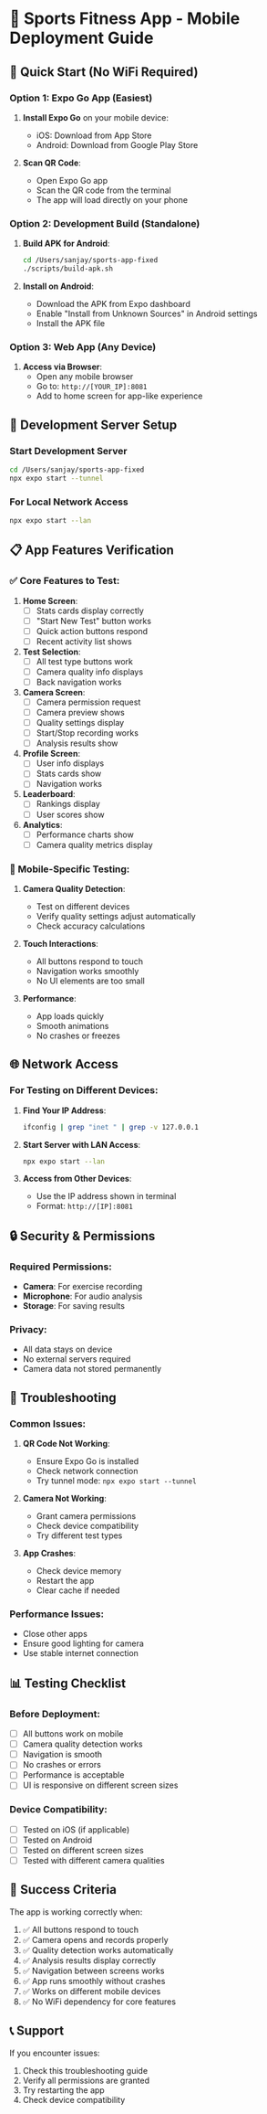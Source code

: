 # 📱 Sports Fitness App - Mobile Deployment Guide

## 🚀 Quick Start (No WiFi Required)

### Option 1: Expo Go App (Easiest)
1. **Install Expo Go** on your mobile device:
   - iOS: Download from App Store
   - Android: Download from Google Play Store

2. **Scan QR Code**:
   - Open Expo Go app
   - Scan the QR code from the terminal
   - The app will load directly on your phone

### Option 2: Development Build (Standalone)
1. **Build APK for Android**:
   ```bash
   cd /Users/sanjay/sports-app-fixed
   ./scripts/build-apk.sh
   ```

2. **Install on Android**:
   - Download the APK from Expo dashboard
   - Enable "Install from Unknown Sources" in Android settings
   - Install the APK file

### Option 3: Web App (Any Device)
1. **Access via Browser**:
   - Open any mobile browser
   - Go to: `http://[YOUR_IP]:8081`
   - Add to home screen for app-like experience

## 🔧 Development Server Setup

### Start Development Server
```bash
cd /Users/sanjay/sports-app-fixed
npx expo start --tunnel
```

### For Local Network Access
```bash
npx expo start --lan
```

## 📋 App Features Verification

### ✅ Core Features to Test:
1. **Home Screen**:
   - [ ] Stats cards display correctly
   - [ ] "Start New Test" button works
   - [ ] Quick action buttons respond
   - [ ] Recent activity list shows

2. **Test Selection**:
   - [ ] All test type buttons work
   - [ ] Camera quality info displays
   - [ ] Back navigation works

3. **Camera Screen**:
   - [ ] Camera permission request
   - [ ] Camera preview shows
   - [ ] Quality settings display
   - [ ] Start/Stop recording works
   - [ ] Analysis results show

4. **Profile Screen**:
   - [ ] User info displays
   - [ ] Stats cards show
   - [ ] Navigation works

5. **Leaderboard**:
   - [ ] Rankings display
   - [ ] User scores show

6. **Analytics**:
   - [ ] Performance charts show
   - [ ] Camera quality metrics display

### 📱 Mobile-Specific Testing:
1. **Camera Quality Detection**:
   - Test on different devices
   - Verify quality settings adjust automatically
   - Check accuracy calculations

2. **Touch Interactions**:
   - All buttons respond to touch
   - Navigation works smoothly
   - No UI elements are too small

3. **Performance**:
   - App loads quickly
   - Smooth animations
   - No crashes or freezes

## 🌐 Network Access

### For Testing on Different Devices:
1. **Find Your IP Address**:
   ```bash
   ifconfig | grep "inet " | grep -v 127.0.0.1
   ```

2. **Start Server with LAN Access**:
   ```bash
   npx expo start --lan
   ```

3. **Access from Other Devices**:
   - Use the IP address shown in terminal
   - Format: `http://[IP]:8081`

## 🔒 Security & Permissions

### Required Permissions:
- **Camera**: For exercise recording
- **Microphone**: For audio analysis
- **Storage**: For saving results

### Privacy:
- All data stays on device
- No external servers required
- Camera data not stored permanently

## 🐛 Troubleshooting

### Common Issues:
1. **QR Code Not Working**:
   - Ensure Expo Go is installed
   - Check network connection
   - Try tunnel mode: `npx expo start --tunnel`

2. **Camera Not Working**:
   - Grant camera permissions
   - Check device compatibility
   - Try different test types

3. **App Crashes**:
   - Check device memory
   - Restart the app
   - Clear cache if needed

### Performance Issues:
- Close other apps
- Ensure good lighting for camera
- Use stable internet connection

## 📊 Testing Checklist

### Before Deployment:
- [ ] All buttons work on mobile
- [ ] Camera quality detection works
- [ ] Navigation is smooth
- [ ] No crashes or errors
- [ ] Performance is acceptable
- [ ] UI is responsive on different screen sizes

### Device Compatibility:
- [ ] Tested on iOS (if applicable)
- [ ] Tested on Android
- [ ] Tested on different screen sizes
- [ ] Tested with different camera qualities

## 🎯 Success Criteria

The app is working correctly when:
1. ✅ All buttons respond to touch
2. ✅ Camera opens and records properly
3. ✅ Quality detection works automatically
4. ✅ Analysis results display correctly
5. ✅ Navigation between screens works
6. ✅ App runs smoothly without crashes
7. ✅ Works on different mobile devices
8. ✅ No WiFi dependency for core features

## 📞 Support

If you encounter issues:
1. Check this troubleshooting guide
2. Verify all permissions are granted
3. Try restarting the app
4. Check device compatibility
